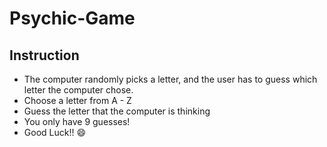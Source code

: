 # Psychic-Game

## Instruction


* The computer randomly picks a letter, and the user has to guess which letter the computer chose.
* Choose a letter from A - Z 
* Guess the letter that the computer is thinking
* You only have 9 guesses!
* Good Luck!! :smile:

